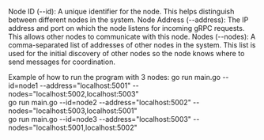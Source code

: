 Node ID (--id): A unique identifier for the node. This helps distinguish between different nodes in the system.
Node Address (--address): The IP address and port on which the node listens for incoming gRPC requests. This allows other nodes to communicate with this node.
Nodes (--nodes): A comma-separated list of addresses of other nodes in the system. This list is used for the initial discovery of other nodes so the node knows where to send messages for coordination.

Example of how to run the program with 3 nodes:
go run main.go --id=node1 --address="localhost:5001" --nodes="localhost:5002,localhost:5003"  
go run main.go --id=node2 --address="localhost:5002" --nodes="localhost:5003,localhost:5001"  
go run main.go --id=node3 --address="localhost:5003" --nodes="localhost:5001,localhost:5002"
